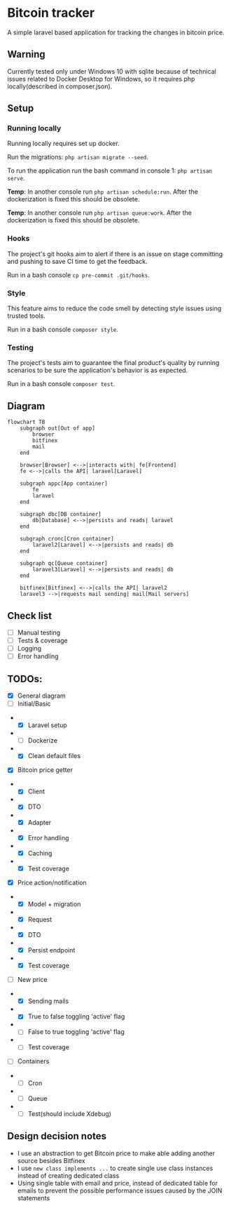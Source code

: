 # Bitcoin tracker

A simple laravel based application for tracking the changes in bitcoin price.

## Warning

Currently tested only under Windows 10 with sqlite because of technical issues related to Docker Desktop for Windows, so it requires php locally(described in composer.json).

## Setup

### Running locally

Running locally requires set up docker.

Run the migrations: `php artisan migrate --seed`.

To run the application run the bash command in console 1: `php artisan serve`.

**Temp**: In another console run `php artisan schedule:run`. After the dockerization is fixed this should be obsolete.

**Temp**: In another console run `php artisan queue:work`. After the dockerization is fixed this should be obsolete.

### Hooks

The project's git hooks aim to alert if there is an issue on stage committing and pushing to save CI time to get the feedback. 

Run in a bash console `cp pre-commit .git/hooks`.

### Style

This feature aims to reduce the code smell by detecting style issues using trusted tools.

Run in a bash console `composer style`.

### Testing

The project's tests aim to guarantee the final product's quality by running scenarios to be sure the application's behavior is as expected. 

Run in a bash console `composer test`.

## Diagram

```mermaid
flowchart TB
    subgraph out[Out of app]
        browser
        bitfinex
        mail
    end

    browser[Browser] <-->|interacts with| fe[Frontend]
    fe <-->|calls the API| laravel[Laravel]

    subgraph appc[App container]
        fe
        laravel
    end

    subgraph dbc[DB container]
        db[Database] <-->|persists and reads| laravel
    end

    subgraph cronc[Cron container]
        laravel2[Laravel] <-->|persists and reads| db
    end
    
    subgraph qc[Queue container]
        laravel3[Laravel] <-->|persists and reads| db
    end

    bitfinex[Bitfinex] <-->|calls the API| laravel2
    laravel3 -->|requests mail sending| mail[Mail servers]
```

## Check list
- [ ] Manual testing
- [ ] Tests & coverage
- [ ] Logging
- [ ] Error handling

## TODOs:
- [x] General diagram
- [ ] Initial/Basic
- - [x] Laravel setup
- - [ ] Dockerize
- - [x] Clean default files
- [x] Bitcoin price getter
- - [x] Client
- - [x] DTO
- - [x] Adapter
- - [x] Error handling
- - [x] Caching
- - [x] Test coverage
- [x] Price action/notification
- - [x] Model + migration
- - [x] Request
- - [x] DTO
- - [x] Persist endpoint
- - [x] Test coverage
- [ ] New price
- - [x] Sending mails
- - [x] True to false toggling 'active' flag 
- - [ ] False to true toggling 'active' flag
- - [ ] Test coverage
- [ ] Containers
- - [ ] Cron
- - [ ] Queue
- - [ ] Test(should include Xdebug)

## Design decision notes

- I use an abstraction to get Bitcoin price to make able adding another source besides Bitfinex
- I use `new class implements ...` to create single use class instances instead of creating dedicated class
- Using single table with email and price, instead of dedicated table for emails to prevent the possible performance issues caused by the JOIN statements
